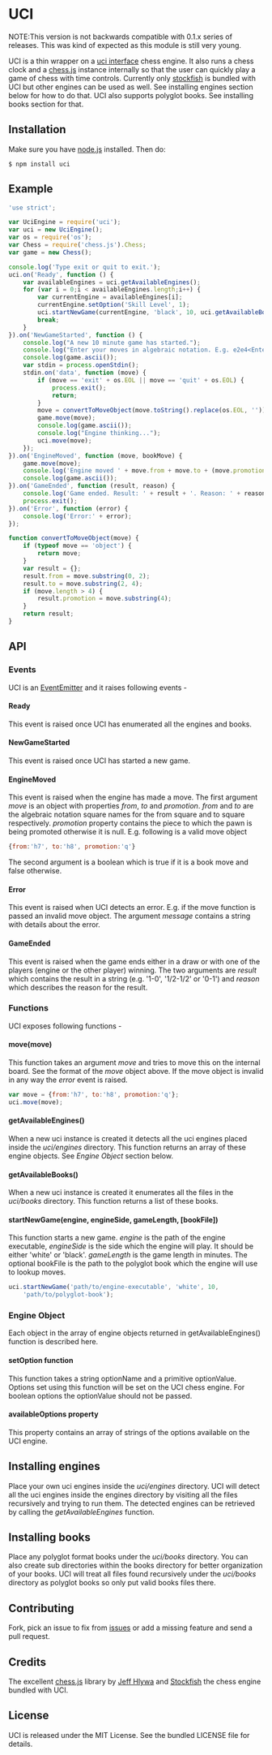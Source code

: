 UCI
===

NOTE:This version is not backwards compatible with 0.1.x series of releases. This was kind of expected as this module is still very young.

UCI is a thin wrapper on a [uci
interface](http://en.wikipedia.org/wiki/Universal_Chess_Interface) chess engine.
It also runs a chess clock and a [chess.js](https://github.com/jhlywa/chess.js)
instance internally so that the user can quickly play a game of chess with time
controls. Currently only [stockfish](http://stockfishchess.org/) is bundled with
UCI but other engines can be used as well. See installing engines section below
for how to do that. UCI also supports polyglot books. See installing books
section for that.

## Installation
Make sure you have [node.js](http://nodejs.org/) installed. Then do:

    $ npm install uci

## Example
```js
'use strict';

var UciEngine = require('uci');
var uci = new UciEngine();
var os = require('os');
var Chess = require('chess.js').Chess;
var game = new Chess();

console.log('Type exit or quit to exit.');
uci.on('Ready', function () {
    var availableEngines = uci.getAvailableEngines();
    for (var i = 0;i < availableEngines.length;i++) {
        var currentEngine = availableEngines[i];
        currentEngine.setOption('Skill Level', 1);
        uci.startNewGame(currentEngine, 'black', 10, uci.getAvailableBooks()[0]);
        break;
    }
}).on('NewGameStarted', function () {
    console.log("A new 10 minute game has started.");
    console.log("Enter your moves in algebraic notation. E.g. e2e4<Enter>");
    console.log(game.ascii());
    var stdin = process.openStdin();
    stdin.on('data', function (move) {
        if (move == 'exit' + os.EOL || move == 'quit' + os.EOL) {
            process.exit();
            return;
        }
        move = convertToMoveObject(move.toString().replace(os.EOL, ''));
        game.move(move);
        console.log(game.ascii());
        console.log("Engine thinking...");
        uci.move(move);
    });
}).on('EngineMoved', function (move, bookMove) {
    game.move(move);
    console.log('Engine moved ' + move.from + move.to + (move.promotion ? move.promotion : '') + '. BookMove:' + bookMove);
    console.log(game.ascii());
}).on('GameEnded', function (result, reason) {
    console.log('Game ended. Result: ' + result + '. Reason: ' + reason + '.');
    process.exit();
}).on('Error', function (error) {
    console.log('Error:' + error);
});

function convertToMoveObject(move) {
    if (typeof move == 'object') {
        return move;
    }
    var result = {};
    result.from = move.substring(0, 2);
    result.to = move.substring(2, 4);
    if (move.length > 4) {
        result.promotion = move.substring(4);
    }
    return result;
}
```
## API

### Events
UCI is an [EventEmitter](http://nodejs.org/api/events.html) and it raises
following events -

#### Ready
This event is raised once UCI has enumerated all the engines and books.

#### NewGameStarted
This event is raised once UCI has started a new game.

#### EngineMoved
This event is raised when the engine has made a move. The first argument _move_
is an object with properties _from_, _to_ and _promotion_. _from_ and _to_ are
the algebraic notation square names for the from square and to square
respectively. _promotion_ property contains the piece to which the pawn is being
promoted otherwise it is null. E.g. following is a valid move object
```js
{from:'h7', to:'h8', promotion:'q'}
```
The second argument is a boolean which is true if it is a book move and false
otherwise.

#### Error
This event is raised when UCI detects an error. E.g. if the move function is
passed an invalid move object. The argument _message_ contains a string with
details about the error.

#### GameEnded
This event is raised when the game ends either in a draw or with one of the
players (engine or the other player) winning. The two arguments are _result_
which contains the result in a string (e.g. '1-0', '1/2-1/2' or '0-1') and
_reason_ which describes the reason for the result.

### Functions
UCI exposes following functions -

#### move(move)
This function takes an argument _move_ and tries to move this on the internal
board. See the format of the _move_ object above.  If the move object is invalid
in any way the _error_ event is raised.
```js
var move = {from:'h7', to:'h8', promotion:'q'};
uci.move(move);
```

#### getAvailableEngines()
When a new uci instance is created it detects all the uci engines placed inside
the *uci/engines* directory. This function returns an array of these engine objects. See _Engine Object_ section below.

#### getAvailableBooks()
When a new uci instance is created it enumerates all the files in the
*uci/books* directory. This function returns a list of these books.

#### startNewGame(engine, engineSide, gameLength, [bookFile])
This function starts a new game. _engine_ is the path of the engine executable,
_engineSide_ is the side which the engine will play. It should be either 'white'
or 'black'. _gameLength_ is the game length in minutes. The optional bookFile is
the path to the polyglot book which the engine will use to lookup moves.
```js
uci.startNewGame('path/to/engine-executable', 'white', 10,
    'path/to/polyglot-book');
```

### Engine Object
Each object in the array of engine objects returned in getAvailableEngines() function is described here.

#### setOption function
This function takes a string optionName and a primitive optionValue. Options set using this function will be set on the UCI chess engine. For boolean options the optionValue should not be passed.

#### availableOptions property
This property contains an array of strings of the options available on the UCI engine.

## Installing engines
Place your own uci engines inside the *uci/engines* directory. UCI will detect
all the uci engines inside the engines directory by visiting all the files
recursively and trying to run them. The detected engines can be retrieved by calling the
*getAvailableEngines* function.

## Installing books
Place any polyglot format books under the *uci/books* directory. You can also
create sub directories within the books directory for better organization of
your books. UCI will treat all files found recursively under the *uci/books*
directory as polyglot books so only put valid books files there.

## Contributing
Fork, pick an issue to fix from [issues](https://github.com/imor/uci/issues) or
add a missing feature and send a pull request.

## Credits
The excellent [chess.js](https://github.com/jhlywa/chess.js) library by [Jeff
Hlywa](https://github.com/jhlywa) and [Stockfish](http://stockfishchess.org/)
the chess engine bundled with UCI.

## License
UCI is released under the MIT License. See the bundled LICENSE file for details.
